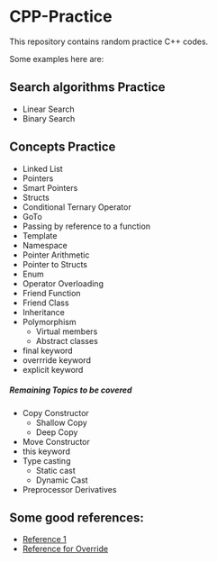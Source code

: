 # CPP-Practice

This repository contains random practice C++ codes.

Some examples here are:

## Search algorithms Practice

- Linear Search
- Binary Search
  
## Concepts Practice

- Linked List
- Pointers
- Smart Pointers
- Structs
- Conditional Ternary Operator
- GoTo
- Passing by reference to a function
- Template
- Namespace
- Pointer Arithmetic
- Pointer to Structs
- Enum
- Operator Overloading
- Friend Function
- Friend Class
- Inheritance
- Polymorphism
  - Virtual members
  - Abstract classes
- final keyword
- overrride keyword
- explicit keyword

##### Remaining Topics to be covered

- Copy Constructor
  - Shallow Copy
  - Deep Copy
- Move Constructor
- this keyword
- Type casting
    - Static cast
    - Dynamic Cast
- Preprocessor Derivatives


## Some good references:

- [Reference 1](http://www.cplusplus.com/doc/tutorial/)
- [Reference for Override](https://www.geeksforgeeks.org/override-keyword-c/)

